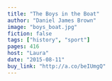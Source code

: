 ```yaml
---
title: "The Boys in the Boat"
author: "Daniel James Brown"
image: "boys_boat.jpg"
fiction: false
tags: ["history", "sport"]
pages: 416
host: "Laura"
date: "2015-08-11"
buy_link: "http://a.co/beIUmgQ"
---
```


